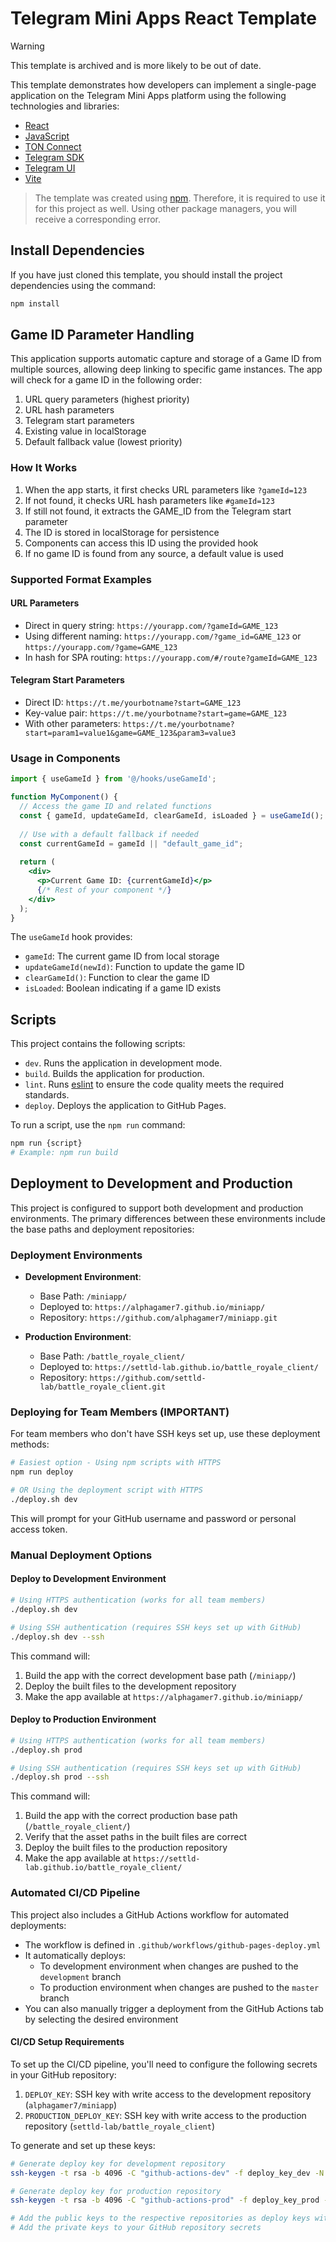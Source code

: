 # Telegram Mini Apps React Template

> [!WARNING]
> This template is archived and is more likely to be out of date.

This template demonstrates how developers can implement a single-page application on the Telegram
Mini Apps platform using the following technologies and libraries:

- [React](https://react.dev/)
- [JavaScript](https://developer.mozilla.org/en-US/docs/Web/JavaScript)
- [TON Connect](https://docs.ton.org/develop/dapps/ton-connect/overview)
- [Telegram SDK](https://core.telegram.org/bots/webapps#initializing-mini-apps)
- [Telegram UI](https://github.com/Telegram-Mini-Apps/TelegramUI)
- [Vite](https://vitejs.dev/)

> The template was created using [npm](https://www.npmjs.com/). Therefore, it is required to use
> it for this project as well. Using other package managers, you will receive a corresponding error.

## Install Dependencies

If you have just cloned this template, you should install the project dependencies using the
command:

```Bash
npm install
```

## Game ID Parameter Handling

This application supports automatic capture and storage of a Game ID from multiple sources, allowing deep linking to specific game instances. The app will check for a game ID in the following order:

1. URL query parameters (highest priority)
2. URL hash parameters 
3. Telegram start parameters
4. Existing value in localStorage
5. Default fallback value (lowest priority)

### How It Works

1. When the app starts, it first checks URL parameters like `?gameId=123`
2. If not found, it checks URL hash parameters like `#gameId=123`
3. If still not found, it extracts the GAME_ID from the Telegram start parameter
4. The ID is stored in localStorage for persistence
5. Components can access this ID using the provided hook
6. If no game ID is found from any source, a default value is used

### Supported Format Examples

#### URL Parameters
- Direct in query string: `https://yourapp.com/?gameId=GAME_123`
- Using different naming: `https://yourapp.com/?game_id=GAME_123` or `https://yourapp.com/?game=GAME_123`
- In hash for SPA routing: `https://yourapp.com/#/route?gameId=GAME_123`

#### Telegram Start Parameters
- Direct ID: `https://t.me/yourbotname?start=GAME_123`
- Key-value pair: `https://t.me/yourbotname?start=game=GAME_123`
- With other parameters: `https://t.me/yourbotname?start=param1=value1&game=GAME_123&param3=value3`

### Usage in Components

```jsx
import { useGameId } from '@/hooks/useGameId';

function MyComponent() {
  // Access the game ID and related functions
  const { gameId, updateGameId, clearGameId, isLoaded } = useGameId();
  
  // Use with a default fallback if needed
  const currentGameId = gameId || "default_game_id";
  
  return (
    <div>
      <p>Current Game ID: {currentGameId}</p>
      {/* Rest of your component */}
    </div>
  );
}
```

The `useGameId` hook provides:
- `gameId`: The current game ID from local storage
- `updateGameId(newId)`: Function to update the game ID
- `clearGameId()`: Function to clear the game ID
- `isLoaded`: Boolean indicating if a game ID exists

## Scripts

This project contains the following scripts:

- `dev`. Runs the application in development mode.
- `build`. Builds the application for production.
- `lint`. Runs [eslint](https://eslint.org/) to ensure the code quality meets the required
  standards.
- `deploy`. Deploys the application to GitHub Pages.

To run a script, use the `npm run` command:

```Bash
npm run {script}
# Example: npm run build
```

## Deployment to Development and Production

This project is configured to support both development and production environments. The primary differences between these environments include the base paths and deployment repositories:

### Deployment Environments

- **Development Environment**:
  - Base Path: `/miniapp/`
  - Deployed to: `https://alphagamer7.github.io/miniapp/`
  - Repository: `https://github.com/alphagamer7/miniapp.git`

- **Production Environment**:
  - Base Path: `/battle_royale_client/`
  - Deployed to: `https://settld-lab.github.io/battle_royale_client/`
  - Repository: `https://github.com/settld-lab/battle_royale_client.git`

### Deploying for Team Members (IMPORTANT)

For team members who don't have SSH keys set up, use these deployment methods:

```bash
# Easiest option - Using npm scripts with HTTPS
npm run deploy

# OR Using the deployment script with HTTPS
./deploy.sh dev
```

This will prompt for your GitHub username and password or personal access token.

### Manual Deployment Options

#### Deploy to Development Environment

```bash
# Using HTTPS authentication (works for all team members)
./deploy.sh dev

# Using SSH authentication (requires SSH keys set up with GitHub)
./deploy.sh dev --ssh
```

This command will:
1. Build the app with the correct development base path (`/miniapp/`)
2. Deploy the built files to the development repository
3. Make the app available at `https://alphagamer7.github.io/miniapp/`

#### Deploy to Production Environment

```bash
# Using HTTPS authentication (works for all team members)
./deploy.sh prod

# Using SSH authentication (requires SSH keys set up with GitHub)
./deploy.sh prod --ssh
```

This command will:
1. Build the app with the correct production base path (`/battle_royale_client/`)
2. Verify that the asset paths in the built files are correct
3. Deploy the built files to the production repository
4. Make the app available at `https://settld-lab.github.io/battle_royale_client/`

### Automated CI/CD Pipeline

This project also includes a GitHub Actions workflow for automated deployments:

- The workflow is defined in `.github/workflows/github-pages-deploy.yml`
- It automatically deploys:
  - To development environment when changes are pushed to the `development` branch
  - To production environment when changes are pushed to the `master` branch
- You can also manually trigger a deployment from the GitHub Actions tab by selecting the desired environment

#### CI/CD Setup Requirements

To set up the CI/CD pipeline, you'll need to configure the following secrets in your GitHub repository:

1. `DEPLOY_KEY`: SSH key with write access to the development repository (`alphagamer7/miniapp`)
2. `PRODUCTION_DEPLOY_KEY`: SSH key with write access to the production repository (`settld-lab/battle_royale_client`)

To generate and set up these keys:

```bash
# Generate deploy key for development repository
ssh-keygen -t rsa -b 4096 -C "github-actions-dev" -f deploy_key_dev -N ""

# Generate deploy key for production repository
ssh-keygen -t rsa -b 4096 -C "github-actions-prod" -f deploy_key_prod -N ""

# Add the public keys to the respective repositories as deploy keys with write access
# Add the private keys to your GitHub repository secrets
```